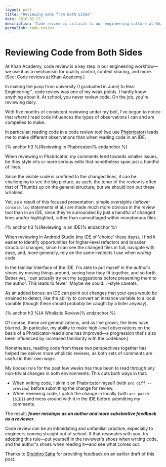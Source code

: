 ```yaml
---
layout: post
title: "Reviewing Code from Both Sides"
date: 2016-02-22
description: "Code review is critical to our engineering culture at Khan Academy. But where you look at code can greatly influence your comments."
permalink: code-review
---
```


# Reviewing Code from Both Sides

At Khan Academy, code review is a key step in our engineering workflow—we use it as a mechanism for quality control, context sharing, and more. (See: <a href="https://sites.google.com/a/khanacademy.org/forge/for-developers/code-review-policy#TOC-Why-have-code-reviews-" target="_blank">Code reviews at Khan Academy</a>.)

In making the jump from university (I graduated in June) to Real Engineering™, code review was one of my weak points. I hardly knew anything about it. At school, you never review code. On the job, you're reviewing daily.

With five months of consistent reviewing under my belt, I've begun to notice that _where_ I read code influences the types of observations I can and am compelled to make.

<!--break-->

In particular: reading code in a code review tool (we use <a href="http://phabricator.org/" target="_blank">Phabricator</a>) leads me to make different observations than when reading code in an IDE.

{% anchor h3 %}Reviewing in Phabricator{% endanchor %}

When reviewing in Phabricator, my comments tend towards smaller issues, be they style nits or more serious edits that nonetheless span just a handful of lines.

Since the visible code is confined to the changed lines, it can be challenging to see the big picture; as such, the tenor of the review is often that of 'Thumbs up on the general structure, but we should iron out these wrinkles'.

Yet, as a result of this focused presentation, simple oversights (leftover `console.log` statements et al.) are made much more obvious in the review tool than in an IDE, since they're surrounded by just a handful of changed lines and/or highlighted, rather than camouflaged within monotonous files.

{% anchor h3 %}Reviewing in an IDE{% endanchor %}

When reviewing in Android Studio (my IDE of 'choice' these days), I find it easier to identify opportunities for higher-level refactors and broader structural changes, since I can see the changed files in full, navigate with ease, and, more generally, rely on the same instincts I use when _writing_ code.

In the familiar interface of the IDE, I'm able to put myself in the _author's_ shoes by moving things around, seeing how they fit together, and so forth. Better yet, I can actually try out my suggestions before presenting them to the author. This leads to fewer 'Maybe we could...'-style caveats.

As an added bonus: an IDE can point out changes that your eyes would be strained to detect, like the ability to convert an instance variable to a local variable (though these should probably be caught by a linter anyway).

{% anchor h3 %}A Wholistic Review{% endanchor %}

Of course, these are generalizations, and as I've grown, the lines have blurred. (In particular, my ability to make high-level observations on the basis of a Phrabicator-read alone has improved—a progression that's also been influenced by increased familiarity with the codebase.)

Nonetheless, reading code from these two perspectives together has helped me deliver more wholistic reviews, as both sets of comments are useful in their own ways.

My (loose) rule for the past few weeks has thus been to read through any non-trivial changes in both environments. This cuts both ways in that:

- When writing code, I skim it on Phabricator myself (with `arc diff --preview`) before submitting the change for review.
- When reviewing code, I patch the change in locally (with `arc patch {$ID}`) and mess around with it in the IDE before submitting my comments.

The result: ***fewer missteps as an author and more substantive feedback as a reviewer***.

Code review can be an intimidating and unfamiliar practice, especially to engineers coming straight out of school. If that resonates with you, try adopting this rule—put yourself in the reviewer's shoes when writing code, and the author's shoes when reading it—and see what comes out.

<p class="note">Thanks to <a target="_blank" href="http://www.shubhro.com">Shubhro Saha</a> for providing feedback on an earlier draft of this post.</p>